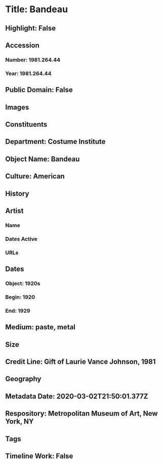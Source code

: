 # Title: Bandeau
## Highlight: False
## Accession
### Number: 1981.264.44
### Year: 1981.264.44
## Public Domain: False
## Images
## Constituents
## Department: Costume Institute
## Object Name: Bandeau
## Culture: American
## History
## Artist
### Name
### Dates Active
### URLs
## Dates
### Object: 1920s
### Begin: 1920
### End: 1929
## Medium: paste, metal
## Size
## Credit Line: Gift of Laurie Vance Johnson, 1981
## Geography
## Metadata Date: 2020-03-02T21:50:01.377Z
## Respository: Metropolitan Museum of Art, New York, NY
## Tags
## Timeline Work: False